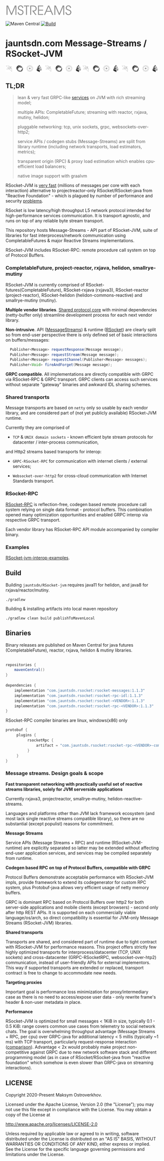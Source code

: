 ![Message-Streams](readme/mstreams.png)

![Maven Central](https://img.shields.io/maven-central/v/com.jauntsdn.rsocket/rsocket-bom)
[![Build](https://github.com/jauntsdn/rsocket-jvm/actions/workflows/ci-build.yml/badge.svg)](https://github.com/jauntsdn/rsocket-jvm/actions/workflows/ci-build.yml)

# jauntsdn.com Message-Streams / RSocket-JVM

![RSocket-JVM implementations](readme/impls_stripe.png)

## TL;DR

>lean & very fast GRPC-like [services](https://github.com/jauntsdn/rsocket-jvm-interop-examples/tree/feature/oss/jaunt-rsocket-reactor-service/src/generated/main/rsocketRpc/trisocket) on JVM with rich streaming model;
> 
>multiple APIs: CompletableFuture; streaming with reactor, rxjava, mutiny, helidon;
> 
>pluggable networking: tcp, unix sockets, grpc, websockets-over-http2;
> 
>service APIs / codegen stubs (Message-Streams) are split from library runtime (including network transports, load estimators, metrics);
> 
>transparent origin (RPC) & proxy load estimation which enables cpu-efficient load balancers;
> 
>native image support with graalvm

RSocket-JVM is [very fast](https://jauntsdn.com/post/rsocket-summary/) (millions of messages per core with each interaction) alternative to 
projectreactor-only RSocket/RSocket-java from "Reactive Foundation" -
which is plagued by number of performance and security [problems](https://jauntsdn.com/post/rsocket-vs-spring/).

RSocket is low latency/high throughput L5 network protocol 
intended for high-performance services communication. It is transport agnostic, and runs on top 
of any reliable byte stream transport.

This repository hosts Message-Streams - API part of RSocket-JVM, suite of libraries for fast interprocess/network communication using CompletableFutures & major
Reactive Streams implementations.  

RSocket-JVM includes RSocket-RPC: remote procedure call system on top of Protocol Buffers.

### CompletableFuture, project-reactor, rxjava, helidon, smallrye-mutiny

RSocket-JVM is currently comprised of RSocket-futures(CompletableFuture), RSocket-rxjava (rxjava3), RSocket-reactor (project-reactor), RSocket-helidon (helidon-commons-reactive)
and smallrye-mutiny (mutiny).

**Multiple vendor libraries**. [Shared protocol core](https://jauntsdn.com/post/rsocket-jvm/) with minimal dependencies 
(netty-buffer only) streamline development process for each next vendor library.   
  
**Non-intrusive**. API ([MessageStreams](https://github.com/jauntsdn/rsocket-jvm/blob/1.1.3/rsocket-reactor/src/main/java/com/jauntsdn/rsocket/MessageStreams.java)) & runtime ([RSocket](https://github.com/jauntsdn/rsocket-jvm/blob/1.1.3/rsocket-reactor/src/main/java/com/jauntsdn/rsocket/RSocket.java)) are clearly split so from end-user perspective there is 
only defined set of basic interactions on buffers/messages:
```groovy
  Publisher<Message> requestResponse(Message message);
  Publisher<Message> requestStream(Message message);
  Publisher<Message> requestChannel(Publisher<Message> messages);
  Publisher<Void> fireAndForget(Message message);
```

**GRPC compatible**. All implementations are directly compatible with GRPC via RSocket-RPC & GRPC transport.
GRPC clients can access such services without separate "gateway" binaries and awkward IDL sharing schemes.

### Shared transports

Message transports are based on `netty` only so usable by each vendor library, and are considered part 
of (not yet publicly available) RSocket-JVM runtime.

Currently they are comprised of 

* `TCP` & `UNIX domain sockets` - known efficient byte stream protocols for datacenter / inter-process communication,

and Http2 streams based transports for interop:

* `GRPC-RSocket-RPC` for communication with internet clients / external services;

* `Websocket-over-http2` for cross-cloud communication with Internet Standards transport.

### RSocket-RPC 

[RSocket-RPC](https://jauntsdn.com/post/rsocket-grpc/) is reflection-free, codegen based remote procedure call system 
relying on single data format - protocol buffers. This combination opened many optimization opportunities and enabled 
GRPC interop via respective GRPC transport.

Each vendor library has RSocket-RPC API module accompanied by compiler binary.

### Examples

[RSocket-jvm-interop-examples](https://github.com/jauntsdn/rsocket-jvm-interop-examples).

## Build

Building `jauntsdn/RSocket-jvm` requires java11 for helidon, and java8 for rxjava/reactor/mutiny. 
```
./gradlew
```

Building & installing artifacts into local maven repository
```
./gradlew clean build publishToMavenLocal
```

## Binaries

Binary releases are published on Maven Central for java futures (CompletableFuture), reactor, rxjava, helidon & mutiny libraries.

```groovy

repositories {
    mavenCentral()
}

dependencies {
    implementation "com.jauntsdn.rsocket:rsocket-messages:1.1.3"
    implementation "com.jauntsdn.rsocket:rsocket-rpc-idl:1.1.3"
    implementation "com.jauntsdn.rsocket:rsocket-<VENDOR>:1.1.3"
    implementation "com.jauntsdn.rsocket:rsocket-rpc-<VENDOR>:1.1.3"
}
```

RSocket-RPC compiler binaries are linux, windows(x86) only
```groovy
protobuf {
     plugins {
          rsocketRpc {
              artifact = "com.jauntsdn.rsocket:rsocket-rpc-<VENDOR>-compiler:1.1.3"
          }
     }
}
```

### Message streams. Design goals & scope

**Fast transparent networking with practically useful set of reactive streams libraries, solely for JVM serverside applications**

Currently rxjava3, projectreactor, smallrye-mutiny, helidon-reactive-streams.

Languages and platforms other than JVM lack framework ecosystem (and most lack single reactive streams compatible library),
so there are no substantial (except populist) reasons for commitment.   

**Message Streams**

Service APIs (Message Streams + RPC) and runtime (RSocket-JVM-runtime) are explicitly separated so latter may be extended
without affecting end-user application services, and services may be compiled separately from runtime.

**Codegen based RPC on top of Protocol Buffers, compatible with GRPC** 

Protocol Buffers demonstrate acceptable performance with RSocket-JVM impls, provide framework to extend 
its codegenerator for custom RPC system, plus Protobuf-java allows very efficient usage of netty memory buffers. 

GRPC is dominant RPC based on Protocol Buffers over http2 for both server-side applications and mobile clients (except browsers) - 
second only after http REST APIs. It is supported on each commercially viable language/os/arch, so direct compatibility 
is essential for JVM-only Message Streams (RSocket-JVM) libraries.

**Shared transports**

Transports are shared, and considered part of runtime due to tight contract with RSocket-JVM for performance reasons. 
This project offers strictly few highly optimized transports for interprocess/datacenter (TCP, UNIX sockets) 
and cross-datacenter (GRPC-RSocketRPC, websocket-over-htp2) communication, instead of user-friendly APIs for
external implementors. This way if supported transports are extended or replaced, transport contract
is free to change to accommodate new needs.   

**Targeting proxies**

Important goal is performance loss minimization for proxy/intermediary case as there is no need to access/expose user data -
only rewrite frame's header & non-user metadata in place.

**Performance**

RSocket-JVM is optimized for small messages < 1KiB in size, typically 0.1 - 0.5 KiB: range covers common use cases
from telemetry to social network chats. The goal is overwhelming throughput advantage 
(Message Streams + RPC, per cpu) over GRPC-java for additional latency < 5 millis (typically ~1 ms) 
with TCP transport, particularly request-response interaction ([comparison](https://jauntsdn.com/post/rsocket-vs-spring)). 
Advantage < 2x would probably make project non-competitive against GRPC due to new network software stack and different programming
model (as in case of RSocket/RSocket-java from "reactive foundation" which somehow is even slower than GRPC-java on streaming interactions).

## LICENSE

Copyright 2020-Present Maksym Ostroverkhov.

Licensed under the Apache License, Version 2.0 (the "License");
you may not use this file except in compliance with the License.
You may obtain a copy of the License at

http://www.apache.org/licenses/LICENSE-2.0

Unless required by applicable law or agreed to in writing, software
distributed under the License is distributed on an "AS IS" BASIS,
WITHOUT WARRANTIES OR CONDITIONS OF ANY KIND, either express or implied.
See the License for the specific language governing permissions and
limitations under the License.
 
